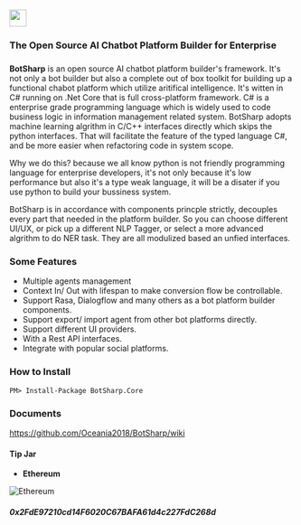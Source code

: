 # <img src="https://raw.githubusercontent.com/Oceania2018/BotSharp/master/BotSharp.WebHost/wwwroot/images/BotSharp.png" height="30">
### The Open Source AI Chatbot Platform Builder for Enterprise
###  

**BotSharp** is an open source AI chatbot platform builder's framework. It's not only a bot builder but also a complete out of box toolkit for building up a functional chabot platform which utilize aritifical intelligence. It's witten  in C# running on .Net Core that is full cross-platform framework. C# is a enterprise grade programming language which is widely used to code business logic in information management related system. BotSharp adopts machine learning algrithm in C/C++ interfaces directly which skips the python interfaces. That will facilitate the feature of the typed language C#, and be more easier when refactoring code in system scope. 

Why we do this? because we all know python is not friendly programming language for enterprise developers, it's not only because it's low performance but also it's a type weak language, it will be a disater if you use python to build your bussiness system.

BotSharp is in accordance with components princple strictly, decouples every part that needed in the platform builder. So you can choose different UI/UX, or pick up a different NLP Tagger, or select a more advanced algrithm to do NER task. They are all modulized based an unfied interfaces.

### Some Features
* Multiple agents management
* Context In/ Out with lifespan to make conversion flow be controllable.
* Support Rasa, Dialogflow and many others as a bot platform builder components.
* Support export/ import agent from other bot platforms directly.
* Support different UI providers.
* With a Rest API interfaces.
* Integrate with popular social platforms.

### How to Install
````shell
PM> Install-Package BotSharp.Core
````

### Documents
https://github.com/Oceania2018/BotSharp/wiki


#### Tip Jar
* **Ethereum**

![Ethereum](https://raw.githubusercontent.com/Haiping-Chen/Etherscan.NetSDK/master/qr_code_eth.jpg)
##### 0x2FdE97210cd14F6020C67BAFA61d4c227FdC268d

